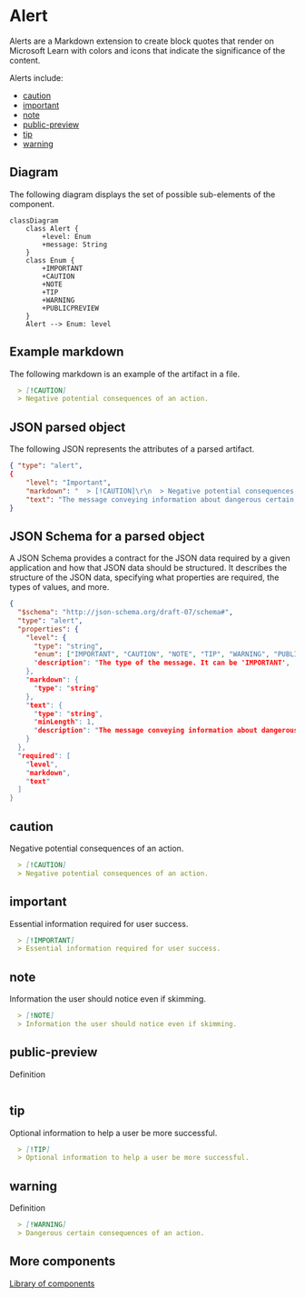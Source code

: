 # Alert

Alerts are a Markdown extension to create block quotes that render on Microsoft Learn with colors and icons that indicate the significance of the content.

Alerts include:
- [caution](#caution)
- [important](#important)
- [note](#note)
- [public-preview](#public-preview)
- [tip](#tip)
- [warning](#warning)

## Diagram

The following diagram displays the set of possible sub-elements of the component.

```mermaid
classDiagram
    class Alert {
        +level: Enum
        +message: String
    }
    class Enum {
        +IMPORTANT
        +CAUTION
        +NOTE
        +TIP
        +WARNING
        +PUBLICPREVIEW
    }
    Alert --> Enum: level
```

## Example markdown

The following markdown is an example of the artifact in a file.

```md
  > [!CAUTION]
  > Negative potential consequences of an action.
```

## JSON parsed object

The following JSON represents the attributes of a parsed artifact.

```json
{ "type": "alert",
{
    "level": "Important",
    "markdown": "  > [!CAUTION]\r\n  > Negative potential consequences of an action.",
    "text": "The message conveying information about dangerous certain consequences of an action."
}
```

## JSON Schema for a parsed object

A JSON Schema provides a contract for the JSON data required by a given application and how that JSON data should be structured. It describes the structure of the JSON data, specifying what properties are required, the types of values, and more.

```json
{
  "$schema": "http://json-schema.org/draft-07/schema#",
  "type": "alert",
  "properties": {
    "level": {
      "type": "string",
      "enum": ["IMPORTANT", "CAUTION", "NOTE", "TIP", "WARNING", "PUBLICPREVIEW],
      "description": "The type of the message. It can be 'IMPORTANT', 'CAUTION', 'NOTE', 'TIP', 'WARNING', 'PUBLICPREVIEW'."
    },
    "markdown": {
      "type": "string"
    },
    "text": {
      "type": "string",
      "minLength": 1,
      "description": "The message conveying information about dangerous certain consequences of an action."
    }
  },
  "required": [
    "level",
    "markdown",
    "text"
  ]
}

```

## caution

Negative potential consequences of an action.

```md
  > [!CAUTION]
  > Negative potential consequences of an action.
```

## important

Essential information required for user success.

```markdown
  > [!IMPORTANT]
  > Essential information required for user success.

```
## note

Information the user should notice even if skimming.

```markdown
  > [!NOTE]
  > Information the user should notice even if skimming.

```

## public-preview

Definition

```markdown


```

## tip

Optional information to help a user be more successful.

```markdown
  > [!TIP]
  > Optional information to help a user be more successful.

```

## warning

Definition

```markdown
  > [!WARNING]
  > Dangerous certain consequences of an action.
```

## More components

[Library of components](document-object-model.md#library-of-defined-components-in-the-ca-object-model)